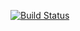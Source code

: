 [![Build Status](https://travis-ci.com/AmelieMedved/mp2-lab16-hash-map.svg?branch=mp2-lab16-hash-map)](https://travis-ci.com/AmelieMedved/mp2-lab16-hash-map)